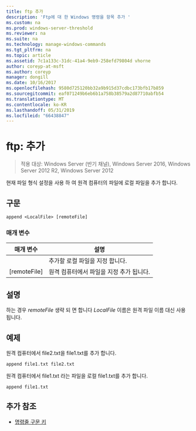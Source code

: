 ```yaml
---
title: ftp 추가
description: 'Ftp에 대 한 Windows 명령을 항목 추가 '
ms.custom: na
ms.prod: windows-server-threshold
ms.reviewer: na
ms.suite: na
ms.technology: manage-windows-commands
ms.tgt_pltfrm: na
ms.topic: article
ms.assetid: 7c1a133c-31dc-41a4-9eb9-258efd79804d vhorne
author: coreyp-at-msft
ms.author: coreyp
manager: dongill
ms.date: 10/16/2017
ms.openlocfilehash: 9580d725120bb32a9b915d37cdbc173bfb17b859
ms.sourcegitcommit: eaf071249b6eb6b1a758b38579a2d87710abfb54
ms.translationtype: MT
ms.contentlocale: ko-KR
ms.lasthandoff: 05/31/2019
ms.locfileid: "66438847"
---
```

# <a name="ftp-append"></a>ftp: 추가

>적용 대상: Windows Server (반기 채널), Windows Server 2016, Windows Server 2012 R2, Windows Server 2012

현재 파일 형식 설정을 사용 하 여 원격 컴퓨터의 파일에 로컬 파일을 추가 합니다.   
## <a name="syntax"></a>구문  
```  
append <LocalFile> [remoteFile]  
```  
### <a name="parameters"></a>매개 변수  

|  매개 변수   |                               설명                                |
|--------------|--------------------------------------------------------------------------|
| <LocalFile>  |                     추가할 로컬 파일을 지정 합니다.                     |
| [remoteFile] | 원격 컴퓨터에서 파일을 지정 <LocalFile> 추가 됩니다. |

## <a name="remarks"></a>설명  
하는 경우 *remoteFile* 생략 되 면 합니다 *LocalFile* 이름은 원격 파일 이름 대신 사용 됩니다.  
## <a name="BKMK_Examples"></a>예제  
원격 컴퓨터에서 file2.txt을 file1.txt를 추가 합니다.  
```  
append file1.txt file2.txt  
```  
원격 컴퓨터에서 file1.txt 라는 파일을 로컬 file1.txt를 추가 합니다.  
```  
append file1.txt  
```  
## <a name="additional-references"></a>추가 참조  
-   [명령줄 구문 키](command-line-syntax-key.md)  
